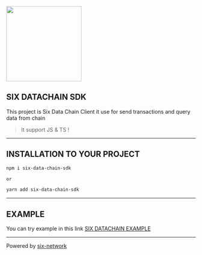 <img src="https://six.network/wp-content/uploads/2022/04/NEW-six-web-Add-SIX-Protocol-08.png" width="200"/>
<!-- This content will not appear in the rendered Markdown -->

## SIX DATACHAIN SDK

This project is Six Data Chain Client it use for send transactions and query data from chain
> It support JS & TS !

------

## INSTALLATION TO YOUR PROJECT

```bash
npm i six-data-chain-sdk

or

yarn add six-data-chain-sdk
```

------

## EXAMPLE

You can try example in this link [SIX DATACHAIN EXAMPLE](https://github.com/thesixnetwork/six-data-chain-sdk/tree/release-v3.4.0/examples)

------
<!-- ## LIBRARY STRUCTURE
<img src="https://raw.githubusercontent.com/thesixnetwork/six-data-chain-sdk/pre-release-prepare-doc/public/libFlow.png?token=GHSAT0AAAAAABWFUV4KDYS5EEWKEKBBTYQWYZEFAWA" width="800"/>

----- -->

Powered by [six-network](https://six.network/)
